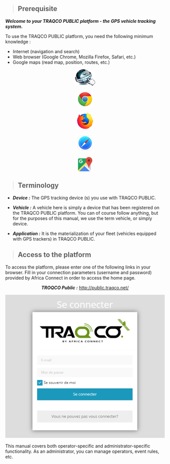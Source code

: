 >## Prerequisite

 ***Welcome to your TRAQCO PUBLIC platform - the GPS vehicle tracking system.***

To use the TRAQCO PUBLIC platform, you need the following minimum knowledge :
* Internet (navigation and search)
* Web browser (Google Chrome, Mozilla Firefox, Safari, etc.)
* Google maps (read map, position, routes, etc.)

<div class="row" style="text-align:center">
  <div class="col">

[<img src="_image/internet.png" alt="logo" width="65">](https://fr.wikipedia.org/wiki/Internet)

</div>
<div class="col">

[<img src="_image/chrome.png" alt="logo" width="50">](https://www.google.fr/chrome/)

</div>
<div class="col">

[<img src="_image/firefox.png" alt="logo" width="50">](https://www.mozilla.org/fr/)

</div>
<div class="col">

[<img src="_image/safari.png" alt="logo" width="55">](https://www.apple.com/safari/)

</div>
<div class="col">

[<img src="_image/maps.png" alt="logo" width="45">](https://www.google.com/maps/)

</div>
</div>

>## Terminology

* ***Device :*** The GPS tracking device (s) you use with TRAQCO PUBLIC.

* ***Vehicle :*** A vehicle here is simply a device that has been registered on the TRAQCO PUBLIC platform.
You can of course follow anything, but for the purposes of this manual, we use the term vehicle, or simply device.

* ***Application :*** It is the materialization of your fleet (vehicles equipped with GPS trackers) in TRAQCO PUBLIC.

>## Access to the platform

To access the platform, please enter one of the following links in your browser. Fill in your connection parameters (username and password) provided by Africa Connect in order to access the home page.

<div class="row" style="text-align:center">

  <div class="col-md">
  
  ***TROQCO Public :*** http://public.traqco.net/
  
<img src="_image/publiconnect.PNG" alt="logo" width="auto">
  </div>
</div>

This manual covers both operator-specific and administrator-specific functionality.
As an administrator, you can manage operators, event rules, etc.




